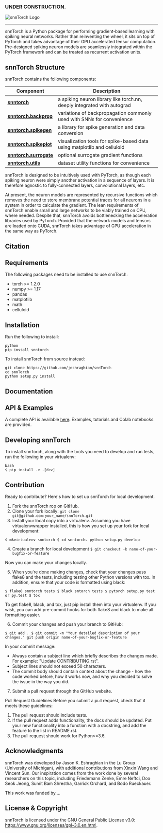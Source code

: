 ### UNDER CONSTRUCTION.

<!-- ![snnTorch Logo](https://github.com/jeshraghian/snntorch/docs/_static/img/snntorch_logo.png) -->
![snnTorch Logo](https://github.com/jeshraghian/snntorch/tree/clean-up/docs/_static/img/snntorch_logo.png)

--------------------------------------------------------------------------------

snnTorch is a Python package for performing gradient-based learning with spiking neural networks.
Rather than reinventing the wheel, it sits on top of PyTorch and takes advantage of their GPU accelerated tensor 
computation. Pre-designed spiking neuron models are seamlessly integrated within the PyTorch framework and can be treated as recurrent activation units. 

## snnTorch Structure
snnTorch contains the following components: 

| Component | Description |
| ---- | --- |
| [**snntorch**](https://snntorch.org/docs/stable/snntorch.html) | a spiking neuron library like torch.nn, deeply integrated with autograd |
| [**snntorch.backprop**](https://snntorch.org/docs/stable/backprop.html) | variations of backpropagation commonly used with SNNs for convenience |
| [**snntorch.spikegen**](https://snntorch.org/docs/stable/spikegen.html) | a library for spike generation and data conversion |
| [**snntorch.spikeplot**](https://snntorch.org/docs/stable/spikeplot.html) | visualization tools for spike-based data using matplotlib and celluloid |
| [**snntorch.surrogate**](https://snntorch.org/docs/stable/surrogate.html) | optional surrogate gradient functions |
| [**snntorch.utils**](https://snntorch.org/docs/stable/utils.html) | dataset utility functions for convenience |

snnTorch is designed to be intuitively used with PyTorch, as though each spiking neuron were simply another activation in a sequence of layers. 
It is therefore agnostic to fully-connected layers, convolutional layers, etc. 

At present, the neuron models are represented by recursive functions which removes the need to store membrane potential traces for all neurons in a system in order to calculate the gradient. 
The lean requirements of snnTorch enable small and large networks to be viably trained on CPU, where needed. 
Despite that, snnTorch avoids bottlenecking the acceleration libraries used by PyTorch. 
Provided that the network models and tensors are loaded onto CUDA, snnTorch takes advantage of GPU acceleration in the same way as PyTorch. 

## Citation

## Requirements 
The following packages need to be installed to use snnTorch:

* torch >= 1.2.0
* numpy >= 1.17
* pandas
* matplotlib
* math
* celluloid

## Installation

Run the following to install:

```
python
pip install snntorch
```

To install snnTorch from source instead:

```
git clone https://github.com/jeshraghian/snnTorch
cd snnTorch
python setup.py install
```

## Documentation

## API & Examples 
A complete API is available [here](https://snntorch.readthedocs.io/). 
Examples, tutorials and Colab notebooks are provided.

## Developing snnTorch
To install snnTorch, along with the tools you need to develop and run tests, run the following in your virtualenv:
```
bash
$ pip install -e .[dev]
```

## Contribution
Ready to contribute? Here's how to set up snnTorch for local development.

1. Fork the snnTorch rop on GitHub.
2. Clone your fork locally:
``git clone git@github.com:your_name/snnTorch.git``
3. Install your local copy into a virtualenv. Assuming you have virtualenvwrapper installed, this is 
how you set up your fork for local development:

``$ mkvirtualenv snntorch
$ cd snntorch.
python setup.py develop``

4. Create a branch for local development
``$ git checkout -b name-of-your-bugfix-or-feature``

Now you can make your changes locally.

5. When you're done making changes, check that your changes pass flake8 and the tests, including 
testing other Python versions with tox. In addition, ensure that your code is formatted using black:

``$ flake8 snntorch tests
$ black sntorch tests
$ pytorch setup.py test or py.test
$ tox``

To get flake8, black, and tox, just pip install them into your virtualenv. If you wish,
you can add pre-commit hooks for both flake8 and black to make all formatting easier.

6. Commit your changes and push your branch to GitHub:

``$ git add .
$ git commit -m "Your detailed description of your changes."
git push origin name-of-your-bugfix-or-feature``

In your commit message:
* Always contain a subject line which briefly describes the changes made. For example: 
"Update CONTRIBUTING.rst".
* Subject lines should not exceed 50 characters.
* The commit body should contain context about the change - how the code worked before, how it works now, and why you decided to solve the issue in the way you did. 

7. Submit a pull request through the GitHub website.

Pull Request Guidelines
Before you submit a pull request, check that it meets these guidelines:

1. The pull request should include tests.
2. If the pull request adds functionality, the docs should be updated.
Put your new functionality into a function with a docstring, and add the feature to the list in 
README.rst.
3. The pull request should work for Python>=3.6.

## Acknowledgments
snnTorch was developed by Jason K. Eshraghian in the Lu Group (University of Michigan), with additional contributions from Xinxin Wang and Vincent Sun.
Our inspiration comes from the work done by several researchers on this topic, including Friedemann Zenke, Emre Neftci, 
Doo Seok Jeong, Sumit Bam Shrestha, Garrick Orchard, and Bodo Rueckauer. 

This work was funded by.... 

## License & Copyright
snnTorch is licensed under the GNU General Public License v3.0: https://www.gnu.org/licenses/gpl-3.0.en.html.
